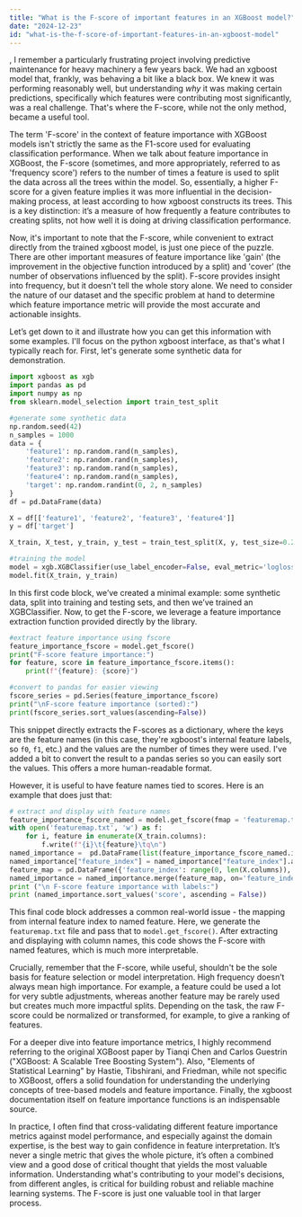 ```yaml
---
title: "What is the F-score of important features in an XGBoost model?"
date: "2024-12-23"
id: "what-is-the-f-score-of-important-features-in-an-xgboost-model"
---
```


,  I remember a particularly frustrating project involving predictive maintenance for heavy machinery a few years back. We had an xgboost model that, frankly, was behaving a bit like a black box. We knew it was performing reasonably well, but understanding *why* it was making certain predictions, specifically which features were contributing most significantly, was a real challenge. That's where the F-score, while not the only method, became a useful tool.

The term 'F-score' in the context of feature importance with XGBoost models isn't strictly the same as the F1-score used for evaluating classification performance. When we talk about feature importance in XGBoost, the F-score (sometimes, and more appropriately, referred to as 'frequency score') refers to the number of times a feature is used to split the data across all the trees within the model. So, essentially, a higher F-score for a given feature implies it was more influential in the decision-making process, at least according to how xgboost constructs its trees. This is a key distinction: it’s a measure of how frequently a feature contributes to creating splits, not how well it is doing at driving classification performance.

Now, it's important to note that the F-score, while convenient to extract directly from the trained xgboost model, is just one piece of the puzzle. There are other important measures of feature importance like 'gain' (the improvement in the objective function introduced by a split) and 'cover' (the number of observations influenced by the split). F-score provides insight into frequency, but it doesn't tell the whole story alone. We need to consider the nature of our dataset and the specific problem at hand to determine which feature importance metric will provide the most accurate and actionable insights.

Let’s get down to it and illustrate how you can get this information with some examples. I'll focus on the python xgboost interface, as that's what I typically reach for. First, let's generate some synthetic data for demonstration.

```python
import xgboost as xgb
import pandas as pd
import numpy as np
from sklearn.model_selection import train_test_split

#generate some synthetic data
np.random.seed(42)
n_samples = 1000
data = {
    'feature1': np.random.rand(n_samples),
    'feature2': np.random.rand(n_samples),
    'feature3': np.random.rand(n_samples),
    'feature4': np.random.rand(n_samples),
    'target': np.random.randint(0, 2, n_samples)
}
df = pd.DataFrame(data)

X = df[['feature1', 'feature2', 'feature3', 'feature4']]
y = df['target']

X_train, X_test, y_train, y_test = train_test_split(X, y, test_size=0.2, random_state=42)

#training the model
model = xgb.XGBClassifier(use_label_encoder=False, eval_metric='logloss')
model.fit(X_train, y_train)
```

In this first code block, we’ve created a minimal example: some synthetic data, split into training and testing sets, and then we’ve trained an XGBClassifier. Now, to get the F-score, we leverage a feature importance extraction function provided directly by the library.

```python
#extract feature importance using fscore
feature_importance_fscore = model.get_fscore()
print("F-score feature importance:")
for feature, score in feature_importance_fscore.items():
    print(f"{feature}: {score}")

#convert to pandas for easier viewing
fscore_series = pd.Series(feature_importance_fscore)
print("\nF-score feature importance (sorted):")
print(fscore_series.sort_values(ascending=False))
```

This snippet directly extracts the F-scores as a dictionary, where the keys are the feature names (in this case, they're xgboost's internal feature labels, so `f0`, `f1`, etc.) and the values are the number of times they were used. I've added a bit to convert the result to a pandas series so you can easily sort the values. This offers a more human-readable format.

However, it is useful to have feature names tied to scores. Here is an example that does just that:

```python
# extract and display with feature names
feature_importance_fscore_named = model.get_fscore(fmap = 'featuremap.txt') # Requires feature map
with open('featuremap.txt', 'w') as f:
    for i, feature in enumerate(X_train.columns):
        f.write(f"{i}\t{feature}\tq\n")
named_importance =  pd.DataFrame(list(feature_importance_fscore_named.items()), columns=['feature_index', 'score'])
named_importance["feature_index"] = named_importance["feature_index"].astype("int64")
feature_map = pd.DataFrame({'feature_index': range(0, len(X.columns)), 'feature':X.columns})
named_importance = named_importance.merge(feature_map, on='feature_index', how='left')
print ("\n F-score feature importance with labels:")
print (named_importance.sort_values('score', ascending = False))

```
This final code block addresses a common real-world issue - the mapping from internal feature index to named feature. Here, we generate the `featuremap.txt` file and pass that to `model.get_fscore()`. After extracting and displaying with column names, this code shows the F-score with named features, which is much more interpretable.

Crucially, remember that the F-score, while useful, shouldn't be the sole basis for feature selection or model interpretation. High frequency doesn’t always mean high importance. For example, a feature could be used a lot for very subtle adjustments, whereas another feature may be rarely used but creates much more impactful splits. Depending on the task, the raw F-score could be normalized or transformed, for example, to give a ranking of features.

For a deeper dive into feature importance metrics, I highly recommend referring to the original XGBoost paper by Tianqi Chen and Carlos Guestrin ("XGBoost: A Scalable Tree Boosting System"). Also, "Elements of Statistical Learning" by Hastie, Tibshirani, and Friedman, while not specific to XGBoost, offers a solid foundation for understanding the underlying concepts of tree-based models and feature importance. Finally, the xgboost documentation itself on feature importance functions is an indispensable source.

In practice, I often find that cross-validating different feature importance metrics against model performance, and especially against the domain expertise, is the best way to gain confidence in feature interpretation. It’s never a single metric that gives the whole picture, it’s often a combined view and a good dose of critical thought that yields the most valuable information. Understanding what's contributing to your model's decisions, from different angles, is critical for building robust and reliable machine learning systems. The F-score is just one valuable tool in that larger process.
